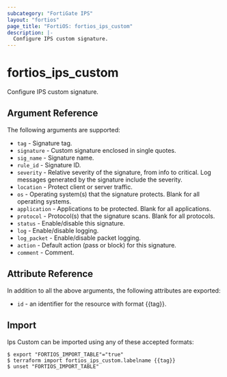 ```yaml
---
subcategory: "FortiGate IPS"
layout: "fortios"
page_title: "FortiOS: fortios_ips_custom"
description: |-
  Configure IPS custom signature.
---
```


# fortios_ips_custom
Configure IPS custom signature.

## Argument Reference

The following arguments are supported:

* `tag` - Signature tag.
* `signature` - Custom signature enclosed in single quotes.
* `sig_name` - Signature name.
* `rule_id` - Signature ID.
* `severity` - Relative severity of the signature, from info to critical. Log messages generated by the signature include the severity.
* `location` - Protect client or server traffic.
* `os` - Operating system(s) that the signature protects. Blank for all operating systems.
* `application` - Applications to be protected. Blank for all applications.
* `protocol` - Protocol(s) that the signature scans. Blank for all protocols.
* `status` - Enable/disable this signature.
* `log` - Enable/disable logging.
* `log_packet` - Enable/disable packet logging.
* `action` - Default action (pass or block) for this signature.
* `comment` - Comment.


## Attribute Reference

In addition to all the above arguments, the following attributes are exported:
* `id` - an identifier for the resource with format {{tag}}.

## Import

Ips Custom can be imported using any of these accepted formats:
```
$ export "FORTIOS_IMPORT_TABLE"="true"
$ terraform import fortios_ips_custom.labelname {{tag}}
$ unset "FORTIOS_IMPORT_TABLE"
```
